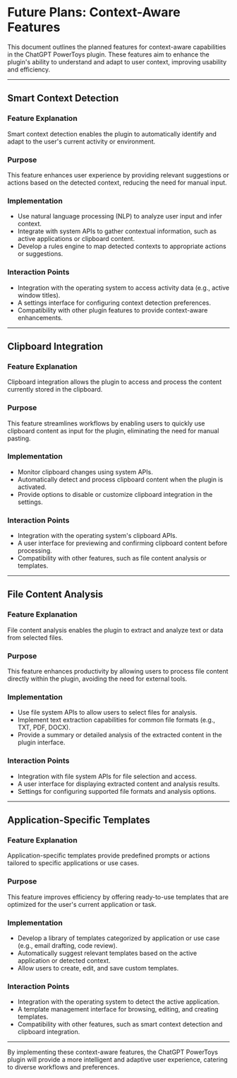 # Future Plans: Context-Aware Features

This document outlines the planned features for context-aware capabilities in the ChatGPT PowerToys plugin. These features aim to enhance the plugin's ability to understand and adapt to user context, improving usability and efficiency.

---

## Smart Context Detection

### Feature Explanation
Smart context detection enables the plugin to automatically identify and adapt to the user's current activity or environment.

### Purpose
This feature enhances user experience by providing relevant suggestions or actions based on the detected context, reducing the need for manual input.

### Implementation
- Use natural language processing (NLP) to analyze user input and infer context.
- Integrate with system APIs to gather contextual information, such as active applications or clipboard content.
- Develop a rules engine to map detected contexts to appropriate actions or suggestions.

### Interaction Points
- Integration with the operating system to access activity data (e.g., active window titles).
- A settings interface for configuring context detection preferences.
- Compatibility with other plugin features to provide context-aware enhancements.

---

## Clipboard Integration

### Feature Explanation
Clipboard integration allows the plugin to access and process the content currently stored in the clipboard.

### Purpose
This feature streamlines workflows by enabling users to quickly use clipboard content as input for the plugin, eliminating the need for manual pasting.

### Implementation
- Monitor clipboard changes using system APIs.
- Automatically detect and process clipboard content when the plugin is activated.
- Provide options to disable or customize clipboard integration in the settings.

### Interaction Points
- Integration with the operating system's clipboard APIs.
- A user interface for previewing and confirming clipboard content before processing.
- Compatibility with other features, such as file content analysis or templates.

---

## File Content Analysis

### Feature Explanation
File content analysis enables the plugin to extract and analyze text or data from selected files.

### Purpose
This feature enhances productivity by allowing users to process file content directly within the plugin, avoiding the need for external tools.

### Implementation
- Use file system APIs to allow users to select files for analysis.
- Implement text extraction capabilities for common file formats (e.g., TXT, PDF, DOCX).
- Provide a summary or detailed analysis of the extracted content in the plugin interface.

### Interaction Points
- Integration with file system APIs for file selection and access.
- A user interface for displaying extracted content and analysis results.
- Settings for configuring supported file formats and analysis options.

---

## Application-Specific Templates

### Feature Explanation
Application-specific templates provide predefined prompts or actions tailored to specific applications or use cases.

### Purpose
This feature improves efficiency by offering ready-to-use templates that are optimized for the user's current application or task.

### Implementation
- Develop a library of templates categorized by application or use case (e.g., email drafting, code review).
- Automatically suggest relevant templates based on the active application or detected context.
- Allow users to create, edit, and save custom templates.

### Interaction Points
- Integration with the operating system to detect the active application.
- A template management interface for browsing, editing, and creating templates.
- Compatibility with other features, such as smart context detection and clipboard integration.

---

By implementing these context-aware features, the ChatGPT PowerToys plugin will provide a more intelligent and adaptive user experience, catering to diverse workflows and preferences.

